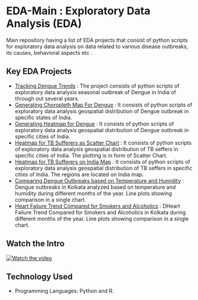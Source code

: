 # EDA-Main : Exploratory Data Analysis  (EDA)
Main repository having a list of EDA projects that consist of python scripts for exploratory data analysis on data related to various disease outbreaks, its causes, behavioral aspects etc .

## Key EDA Projects
- [Tracking Dengue Trends](https://github.com/fromsantanu/Project1-EDA-Dengue-Trend)  : The project consists of python scripts of exploratory data analysis seasonal outbreak of Dengue in India of through out several years.
- [Generating Choropleth Map For Dengue](https://github.com/fromsantanu/Project2-EDA-Dengue-Outbreak-ChoroplethMap)  : It consists of python scripts of exploratory data analysis geospatial distribution of Dengue outbreak in specific states of India.
- [Generating Heatmap for Dengue](https://github.com/fromsantanu/Project3-EDA-Dengue-Outbreak-Heatmap)  : It consists of python scripts of exploratory data analysis geospatial distribution of Dengue outbreak in specific cities of India.
- [Heatmap for TB Sufferers as Scatter Chart](https://github.com/fromsantanu/Project4-EDA-HeatMap-TB-Sufferers-In-India)  : It consists of python scripts of exploratory data analysis geospatial distribution of TB seffers in specific cities of India. The plotting is in form of Scatter Chart.
- [Heatmap for TB Sufferers on India Map](https://github.com/fromsantanu/Project5-EDA-HeatMap-Map-TB-Sufferers-In-India)  : It consists of python scripts of exploratory data analysis geospatial distribution of TB seffers in specific cities of India. The regions are located on India map.
- [Comparing Dengue Outbreaks based on Temperature and Humidity](https://github.com/fromsantanu/Project6-EDA-Dengue-Outbreaks-Kolkata-Analyzed)  : Dengue outbreaks in Kolkata analyzed based on temperature and humidity during different months of the year. Line plots showing comparison in a single chart.
- [Heart Failure Trend Compared for Smokers and Alcoholics](https://github.com/fromsantanu/Project7-EDA-Heart-Failures-Kolkata-Compared)  : DHeart Failure Trend Compared for Smokers and Alcoholics in Kolkata during different months of the year. Line plots showing comparison in a single chart.

## Watch the Intro 
[![Watch the video](https://img.youtube.com/vi/tbd/hqdefault.jpg)](https://www.youtube.com/watch?v=tbd)

## Technology Used
- Programming Languages: Python and R.

